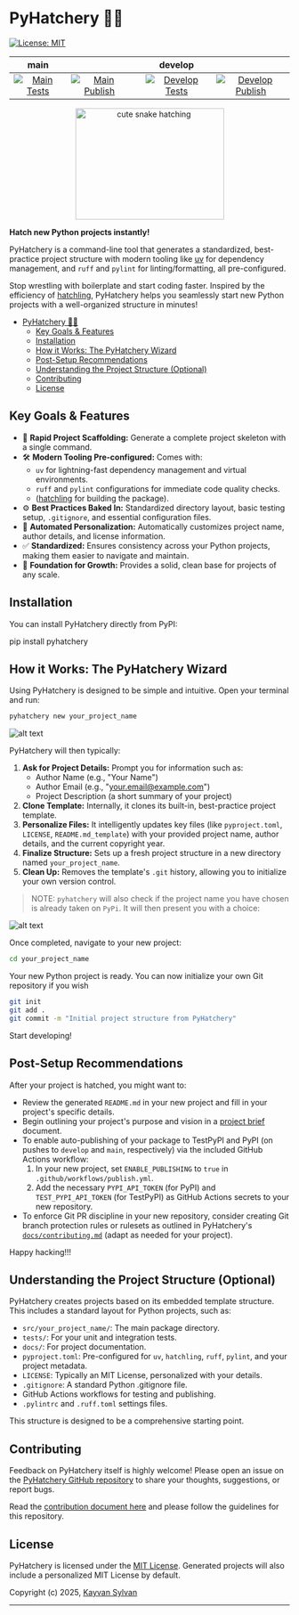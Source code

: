 # PyHatchery 🐍🥚

[![License: MIT][mit_license]][mit_license_link]

| main  |   |  | develop  |   |
|:---:|:---:|:---:|:---:|:---:|
| [![Main Tests][main_tests]][main_tests_link] | [![Main Publish][main_publish]][main_publish_link] |  | [![Develop Tests][develop_tests]][develop_tests_link] | [![Develop Publish][develop_publish]][develop_publish_link] |

<div align="center">
<img src="https://github.com/ksylvan/pyhatchery/blob/main/docs/hatchery_logo.jpg?raw=true" alt="cute snake hatching" width="267" height="200">
</div>

**Hatch new Python projects instantly!**

PyHatchery is a command-line tool that generates a standardized, best-practice project structure with modern tooling like [uv][astral-uv] for dependency management, and `ruff` and `pylint` for linting/formatting, all pre-configured.

Stop wrestling with boilerplate and start coding faster. Inspired by the efficiency of [hatchling][hatchling_url], PyHatchery helps you seamlessly start new Python projects with a well-organized structure in minutes!

- [PyHatchery 🐍🥚](#pyhatchery-)
  - [Key Goals \& Features](#key-goals--features)
  - [Installation](#installation)
  - [How it Works: The PyHatchery Wizard](#how-it-works-the-pyhatchery-wizard)
  - [Post-Setup Recommendations](#post-setup-recommendations)
  - [Understanding the Project Structure (Optional)](#understanding-the-project-structure-optional)
  - [Contributing](#contributing)
  - [License](#license)

## Key Goals & Features

- 🚀 **Rapid Project Scaffolding:** Generate a complete project skeleton with a single command.
- 🛠️ **Modern Tooling Pre-configured:** Comes with:
  - `uv` for lightning-fast dependency management and virtual environments.
  - `ruff` and `pylint` configurations for immediate code quality checks.
  - ([hatchling][hatchling_url] for building the package).
- ⚙️ **Best Practices Baked In:** Standardized directory layout, basic testing setup, `.gitignore`, and essential configuration files.
- 📝 **Automated Personalization:** Automatically customizes project name, author details, and license information.
- ✅ **Standardized:** Ensures consistency across your Python projects, making them easier to navigate and maintain.
- 🌱 **Foundation for Growth:** Provides a solid, clean base for projects of any scale.

## Installation

You can install PyHatchery directly from PyPI:

pip install pyhatchery

## How it Works: The PyHatchery Wizard

Using PyHatchery is designed to be simple and intuitive. Open your terminal and run:

```bash
pyhatchery new your_project_name
```

![alt text][cli-run-example]

PyHatchery will then typically:

1. **Ask for Project Details:** Prompt you for information such as:
    - Author Name (e.g., "Your Name")
    - Author Email (e.g., "<your.email@example.com>")
    - Project Description (a short summary of your project)
2. **Clone Template:** Internally, it clones its built-in, best-practice project template.
3. **Personalize Files:** It intelligently updates key files (like `pyproject.toml`, `LICENSE`, `README.md_template`) with your provided project name, author details, and the current copyright year.
4. **Finalize Structure:** Sets up a fresh project structure in a new directory named `your_project_name`.
5. **Clean Up:** Removes the template's `.git` history, allowing you to initialize your own version control.

> NOTE: `pyhatchery` will also check if the project name you have chosen is already taken on `PyPi`. It will then present you with a choice:

![alt text][cli-project-taken]

Once completed, navigate to your new project:

```bash
cd your_project_name
```

Your new Python project is ready. You can now initialize your own Git repository if you wish

```bash
git init
git add .
git commit -m "Initial project structure from PyHatchery"
```

Start developing!

## Post-Setup Recommendations

After your project is hatched, you might want to:

- Review the generated `README.md` in your new project and fill in your project's specific details.
- Begin outlining your project's purpose and vision in a [project brief][project_brief] document.
- To enable auto-publishing of your package to TestPyPI and PyPI (on pushes to `develop` and `main`, respectively) via the included GitHub Actions workflow:
    1. In your new project, set `ENABLE_PUBLISHING` to `true` in `.github/workflows/publish.yml`.
    2. Add the necessary `PYPI_API_TOKEN` (for PyPI) and `TEST_PYPI_API_TOKEN` (for TestPyPI) as GitHub Actions secrets to your new repository.
- To enforce Git PR discipline in your new repository, consider creating Git branch protection rules or rulesets as outlined in PyHatchery's [`docs/contributing.md`][contributing] (adapt as needed for your project).

Happy hacking!!!

## Understanding the Project Structure (Optional)

PyHatchery creates projects based on its embedded template structure. This includes a standard layout for Python projects, such as:

- `src/your_project_name/`: The main package directory.
- `tests/`: For your unit and integration tests.
- `docs/`: For project documentation.
- `pyproject.toml`: Pre-configured for `uv`, `hatchling`, `ruff`, `pylint`, and your project metadata.
- `LICENSE`: Typically an MIT License, personalized with your details.
- `.gitignore`: A standard Python .gitignore file.
- GitHub Actions workflows for testing and publishing.
- `.pylintrc` and `.ruff.toml` settings files.

This structure is designed to be a comprehensive starting point.

## Contributing

Feedback on PyHatchery itself is highly welcome! Please open an issue on the [PyHatchery GitHub repository](https://github.com/ksylvan/pyhatchery) to share your thoughts, suggestions, or report bugs.

Read the [contribution document here][contributing] and please follow the guidelines for this repository.

## License

PyHatchery is licensed under the [MIT License](./LICENSE).
Generated projects will also include a personalized MIT License by default.

Copyright (c) 2025, [Kayvan Sylvan](mailto:kayvan@sylvan.com)

---
[astral-uv]: https://github.com/astral-sh/uv
[contributing]: ./docs/contributing.md
[develop_publish_link]: https://github.com/ksylvan/pyhatchery/actions/workflows/publish.yml?branch=develop
[develop_publish]: https://github.com/ksylvan/pyhatchery/actions/workflows/publish.yml/badge.svg?branch=develop
[develop_tests_link]: https://github.com/ksylvan/pyhatchery/actions/workflows/tests.yml?branch=develop
[develop_tests]: https://github.com/ksylvan/pyhatchery/actions/workflows/tests.yml/badge.svg?branch=develop
[hatchling_url]: https://hatch.pypa.io/latest/
[main_publish_link]: https://github.com/ksylvan/pyhatchery/actions/workflows/publish.yml
[main_publish]: https://github.com/ksylvan/pyhatchery/actions/workflows/publish.yml/badge.svg
[main_tests_link]: https://github.com/ksylvan/pyhatchery/actions/workflows/tests.yml
[main_tests]: https://github.com/ksylvan/pyhatchery/actions/workflows/tests.yml/badge.svg
[mit_license_link]: https://opensource.org/licenses/MIT
[mit_license]: https://img.shields.io/badge/License-MIT-yellow.svg
[project_brief]: ./docs/project_brief.md
[cli-run-example]: docs/pyhatchery-cli-run.png
[cli-project-taken]: docs/pyhatchery-project-check.png
